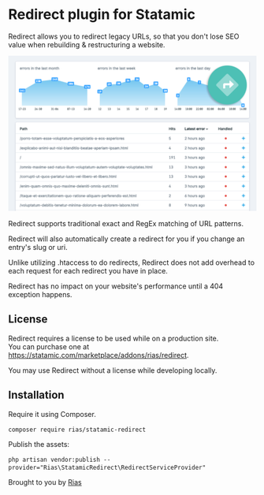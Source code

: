 # Redirect plugin for Statamic

Redirect allows you to redirect legacy URLs, so that you don't lose SEO value when rebuilding & restructuring a website.

![Screenshot](docs/img/redirect.png)

Redirect supports traditional exact and RegEx matching of URL patterns.

Redirect will also automatically create a redirect for you if you change an entry's slug or uri.

Unlike utilizing .htaccess to do redirects, Redirect does not add overhead to each request for each redirect you have in place.

Redirect has no impact on your website's performance until a 404 exception happens.

## License

Redirect requires a license to be used while on a production site.  
You can purchase one at https://statamic.com/marketplace/addons/rias/redirect.

You may use Redirect without a license while developing locally.

## Installation

Require it using Composer.

```
composer require rias/statamic-redirect
```

Publish the assets:

```
php artisan vendor:publish --provider="Rias\StatamicRedirect\RedirectServiceProvider"
```

Brought to you by [Rias](https://rias.be)
